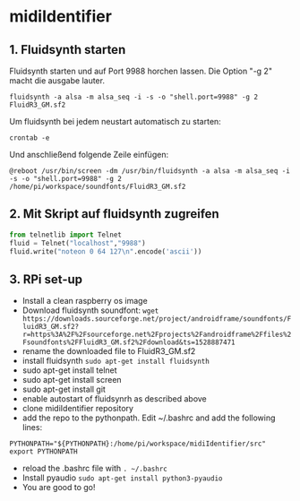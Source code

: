 # midiIdentifier

## 1. Fluidsynth starten
Fluidsynth starten und auf Port 9988 horchen lassen.
Die Option "-g 2" macht die ausgabe lauter.
```
fluidsynth -a alsa -m alsa_seq -i -s -o "shell.port=9988" -g 2 FluidR3_GM.sf2
```
Um fluidsynth bei jedem neustart automatisch zu starten:
```
crontab -e
```
Und anschließend folgende Zeile einfügen:
```
@reboot /usr/bin/screen -dm /usr/bin/fluidsynth -a alsa -m alsa_seq -i -s -o "shell.port=9988" -g 2 /home/pi/workspace/soundfonts/FluidR3_GM.sf2
```

## 2. Mit Skript auf fluidsynth zugreifen
```python
from telnetlib import Telnet
fluid = Telnet("localhost","9988")
fluid.write("noteon 0 64 127\n".encode('ascii'))
```

## 3. RPi set-up
- Install a clean raspberry os image
- Download fluidsynth soundfont: ```wget https://downloads.sourceforge.net/project/androidframe/soundfonts/FluidR3_GM.sf2?r=https%3A%2F%2Fsourceforge.net%2Fprojects%2Fandroidframe%2Ffiles%2Fsoundfonts%2FFluidR3_GM.sf2%2Fdownload&ts=1528887471```
- rename the downloaded file to FluidR3_GM.sf2
- install fluidsynth ```sudo apt-get install fluidsynth```
- sudo apt-get install telnet
- sudo apt-get install screen
- sudo apt-get install git
- enable autostart of fluidsynrh as described above
- clone midiIdentifier repository
- add the repo to the pythonpath. Edit ~/.bashrc and add the following lines:
```
PYTHONPATH="${PYTHONPATH}:/home/pi/workspace/midiIdentifier/src"
export PYTHONPATH
```
- reload the .bashrc file with ```. ~/.bashrc```
- Install pyaudio ```sudo apt-get install python3-pyaudio ```
- You are good to go!